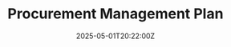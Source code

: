 ---
title: "Procurement\n  Management Plan"
linkTitle: "Procurement\n  Management Plan"
date: '2025-05-01T20:22:00Z'
weight: 1
description: No content
draft: false
ref: procurement-management-plan
---